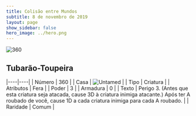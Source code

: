 ```yaml
---
title: Colisão entre Mundos
subtitle: 8 de novembro de 2019
layout: page
show_sidebar: false
hero_image: ../hero.png
---
```


![360](https://cdn.keyforgegame.com/media/card_front/pt/452_360_RXG8492MC2P9_pt.png)

## Tubarão-Toupeira

|----|----|
| Número | 360 |
| Casa | ![Untamed](https://archonarcana.com/images/thumb/b/bd/Untamed.png/22px-Untamed.png "Indomados") |
| Tipo | Criatura |
| Atributos | Fera |
| Poder | 3 |
| Armadura | 0 |
| Texto | Perigo 3. (Antes que esta criatura seja atacada, cause 3D à criatura inimiga atacante.)  Após ter A roubado de você, cause 1D a cada criatura inimiga para cada A roubado. |
| Raridade | Comum |
